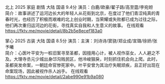 北上  2025 家庭 剧情 大陆 国语  9.4分
演员：白鹿/欧豪/翟子路/高至霆/李宛妲  
简介：故事讲述了运河边长大的年轻人从花街到北京，在度过了他们青涩纯真的青春时光，也经历了积极而艰难的北上创业时期，当荣耀或失败都已成为过往之际，他们再次重归运河边的花街，寻找真实自我和人生意义的故事。 
在线观看 https://fktv.me/movie/detail/8b2b5e8ecef183a0  


掌心 2025 古装 大陆  国语  8.5分
演员：主演：刘诗诗/窦骁/郑业成/宣璐/徐娇/张予曦  
简介：心医叶平安为一桩旧案寻至圣都，因擅用心计，被人视作巫女，人人避之不及。大理寺丞元少城出身邙沟贱民区，他冷峻狠戾，时刻抓住机会向上爬。此时，圣都突发命案，一朝廷命官惨死家中。叶平安曾为其治疗失眠顽疾，且正好出现在命案现场，因此被视作杀人凶手。
在线观看 https://fktv.me/movie/detail/2abe990e91b9a080

